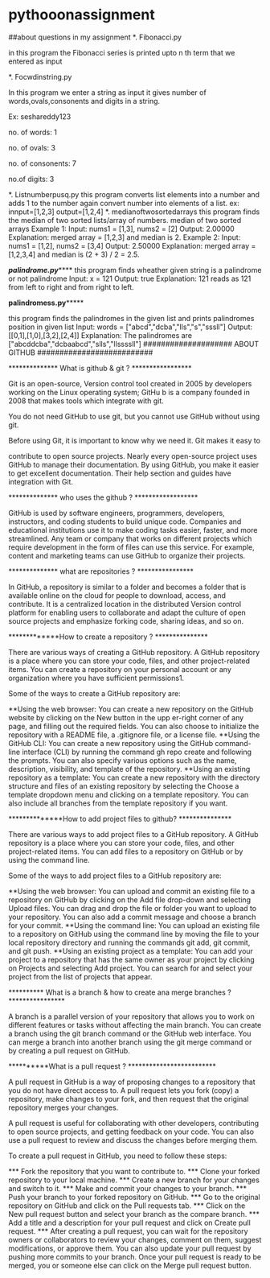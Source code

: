 # pythooonassignment 
##about questions in my assignment
*.      Fibonacci.py

 in this program the Fibonacci series is printed upto n th term that we entered as input

*.     Focwdinstring.py

In this program we enter a string as input it gives number of words,ovals,consonents and digits in a string.

Ex: seshareddy123

no. of words: 1

no. of ovals: 3

no. of consonents: 7

no.of digits: 3


*.    Listnumberpusq.py
 this program converts list elements into a number and adds 1 to the number again convert number into elements of a list.
 ex: innput=[1,2,3]
output=[1,2,4]
*.   medianoftwosortedarrays this program finds the median of two sorted lists/array of numbers. median of two sorted arrays Example 1: Input: nums1 = [1,3], nums2 = [2] Output: 2.00000 Explanation: merged array = [1,2,3] and median is 2. Example 2: Input: nums1 = [1,2], nums2 = [3,4] Output: 2.50000 Explanation: merged array = [1,2,3,4] and median is (2 + 3) / 2 = 2.5.

*******palindrome.py*********** this program finds wheather given string is a palindrome or not palindrome Input: x = 121 Output: true Explanation: 121 reads as 121 from left to right and from right to left.

******palindromess.py***********


this program finds the palindromes in the given list and prints palindromes position in given list Input: words = ["abcd","dcba","lls","s","sssll"] Output: [[0,1],[1,0],[3,2],[2,4]] Explanation: The palindromes are ["abcddcba","dcbaabcd","slls","llssssll"] 
#################### ABOUT GITHUB ##########################

************** What is github & git ? *****************

Git is an open-source, Version control tool created in 2005 
by developers working on the Linux operating system; GitHu
b is a company founded in 2008 that makes tools which integrate with git.


You do not need GitHub to use git, but you cannot use GitHub without using git.

Before using Git, it is important to know why we need it. Git makes it easy to

 contribute to open source projects. Nearly every open-source project uses GitHub 
 to manage their documentation. By using GitHub, you make it easier to get excellent documentation. Their help section and guides have integration with Git.

************** who uses the github ? ******************

GitHub is used by software engineers, programmers, developers, instructors, and coding students to build unique code. Companies and educational institutions use it to make coding tasks easier, faster, and more streamlined. Any team or company that works on different projects which require development in the form of files can use this service. For example, content and marketing teams can use GitHub to organize their projects.

************** what are repositories ? ****************

In GitHub, a repository is similar to a folder and becomes a folder that is available online on the cloud for people to download, access, and contribute. It is a centralized location in the distributed Version control platform for enabling users to collaborate and adapt the culture of open source projects and emphasize forking code, sharing ideas, and so on.

*************How to create a repository ? ***************

There are various ways of creating a GitHub repository. A GitHub repository is a place where you can store your code, files, and other project-related items. You can create a repository on your personal account or any organization where you have sufficient permissions1.

Some of the ways to create a GitHub repository are:

**Using the web browser: You can create a new repository on the GitHub website by clicking on the New button in the upp er-right corner of any page, and filling out the required fields. You can also choose to initialize the repository with a README file, a .gitignore file, or a license file. **Using the GitHub CLI: You can create a new repository using the GitHub command-line interface (CLI) by running the command gh repo create and following the prompts. You can also specify various options such as the name, description, visibility, and template of the repository. **Using an existing repository as a template: You can create a new repository with the directory structure and files of an existing repository by selecting the Choose a template dropdown menu and clicking on a template repository. You can also include all branches from the template repository if you want.

**************How to add project files to github? ***************

There are various ways to add project files to a GitHub repository. A GitHub repository is a place where you can store your code, files, and other project-related items. You can add files to a repository on GitHub or by using the command line.

Some of the ways to add project files to a GitHub repository are:

**Using the web browser: You can upload and commit an existing file to a repository on GitHub by clicking on the Add file drop-down and selecting Upload files. You can drag and drop the file or folder you want to upload to your repository. You can also add a commit message and choose a branch for your commit. **Using the command line: You can upload an existing file to a repository on GitHub using the command line by moving the file to your local repository directory and running the commands git add, git commit, and git push. **Using an existing project as a template: You can add your project to a repository that has the same owner as your project by clicking on Projects and selecting Add project. You can search for and select your project from the list of projects that appear.

********** What is a branch & how to create ana merge branches ? ****************

A branch is a parallel version of your repository that allows you to work on different features or tasks without affecting the main branch. You can create a branch using the git branch command or the GitHub web interface. You can merge a branch into another branch using the git merge command or by creating a pull request on GitHub.

**********What is a pull request ? *************************

A pull request in GitHub is a way of proposing changes to a repository that you do not have direct access to. A pull request lets you fork (copy) a repository, make changes to your fork, and then request that the original repository merges your changes.

A pull request is useful for collaborating with other developers, contributing to open source projects, and getting feedback on your code. You can also use a pull request to review and discuss the changes before merging them.

To create a pull request in GitHub, you need to follow these steps:

*** Fork the repository that you want to contribute to. *** Clone your forked repository to your local machine. *** Create a new branch for your changes and switch to it. *** Make and commit your changes to your branch. *** Push your branch to your forked repository on GitHub. *** Go to the original repository on GitHub and click on the Pull requests tab. *** Click on the New pull request button and select your branch as the compare branch. *** Add a title and a description for your pull request and click on Create pull request. *** After creating a pull request, you can wait for the repository owners or collaborators to review your changes, comment on them, suggest modifications, or approve them. You can also update your pull request by pushing more commits to your branch. Once your pull request is ready to be merged, you or someone else can click on the Merge pull request button.
